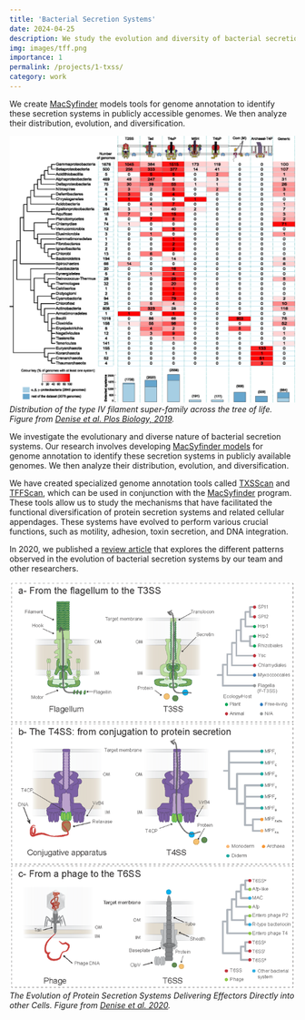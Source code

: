 ```yaml
---
title: 'Bacterial Secretion Systems'
date: 2024-04-25
description: We study the evolution and diversity of bacterial secretion systems.
img: images/tff.png
importance: 1
permalink: /projects/1-txss/
category: work
---
```


We create [MacSyfinder](https://github.com/gem-pasteur/macsyfinder) models tools for genome annotation to identify these secretion systems in publicly accessible genomes. We then analyze their distribution, evolution, and diversification.

![Diversification TFF-SF](images/fig4_taxonomy_model_less_stringent.png)
*Distribution of the type IV filament super-family across the tree of life. Figure from [Denise et al. Plos Biology, 2019](https://journals.plos.org/plosbiology/article?id=10.1371/journal.pbio.3000390).*

We investigate the evolutionary and diverse nature of bacterial secretion systems. Our research involves developing [MacSyfinder models](https://github.com/macsy-models) for genome annotation to identify these secretion systems in publicly available genomes. We then analyze their distribution, evolution, and diversification.

We have created specialized genome annotation tools called [TXSScan](https://github.com/macsy-models/TXSScan) and [TFFScan](https://github.com/macsy-models/TFFscan), which can be used in conjunction with the [MacSyfinder](https://github.com/gem-pasteur/macsyfinder) program. These tools allow us to study the mechanisms that have facilitated the functional diversification of protein secretion systems and related cellular appendages. These systems have evolved to perform various crucial functions, such as motility, adhesion, toxin secretion, and DNA integration.

In 2020, we published a [review article](https://www.sciencedirect.com/science/article/pii/S0966842X2030007X?via%3Dihub) that explores the different patterns observed in the evolution of bacterial secretion systems by our team and other researchers.

![Evolution of Protein Secretion Systems](images/fig2_T3SS_T4SS_T6SS_draft_Ved.png)
*The Evolution of Protein Secretion Systems Delivering Effectors Directly into other Cells. Figure from [Denise et al. 2020](https://www.sciencedirect.com/science/article/pii/S0966842X2030007X?via%3Dihub).*
